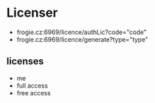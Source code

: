# Licenser

- frogie.cz:6969/licence/authLic?code="code"
- frogie.cz:6969/licence/generate?type="type"

## licenses

- me
- full access
- free access
